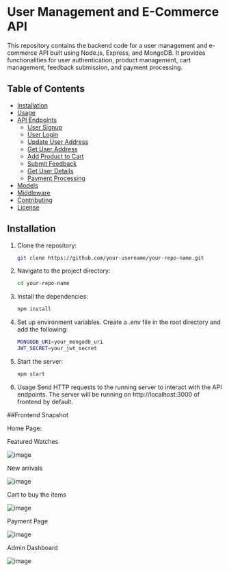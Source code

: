 # User Management and E-Commerce API

This repository contains the backend code for a user management and e-commerce API built using Node.js, Express, and MongoDB. It provides functionalities for user authentication, product management, cart management, feedback submission, and payment processing.

## Table of Contents

- [Installation](#installation)
- [Usage](#usage)
- [API Endpoints](#api-endpoints)
  - [User Signup](#user-signup)
  - [User Login](#user-login)
  - [Update User Address](#update-user-address)
  - [Get User Address](#get-user-address)
  - [Add Product to Cart](#add-product-to-cart)
  - [Submit Feedback](#submit-feedback)
  - [Get User Details](#get-user-details)
  - [Payment Processing](#payment-processing)
- [Models](#models)
- [Middleware](#middleware)
- [Contributing](#contributing)
- [License](#license)

## Installation

1. Clone the repository:
   ```bash
   git clone https://github.com/your-username/your-repo-name.git
   ```

2. Navigate to the project directory:
    ```bash
    cd your-repo-name
    ```

3. Install the dependencies:
    ```bash
    npm install
    ```
4. Set up environment variables. Create a .env file in the root directory and add the following:
    ```bash
    MONGODB_URI=your_mongodb_uri
    JWT_SECRET=your_jwt_secret
    ```
5. Start the server:
    ```bash
    npm start
    ```

6. Usage
Send HTTP requests to the running server to interact with the API endpoints. The server will be running on http://localhost:3000 of frontend by default.

##Frontend Snapshot

Home Page:

Featured Watches

![image](https://github.com/murlipatel1/e-commerce-watch-store/assets/100035961/a934f9bc-192f-445b-94b1-a15caac52ab9)


New arrivals

![image](https://github.com/murlipatel1/e-commerce-watch-store/assets/100035961/d74569b2-dee7-4bf3-aa2e-8ec632d96132)

Cart to buy the items

![image](https://github.com/murlipatel1/e-commerce-watch-store/assets/100035961/b0b24fb1-a63d-43fc-8864-ea9a41b01142)

Payment Page

![image](https://github.com/murlipatel1/e-commerce-watch-store/assets/100035961/dbbd2250-e665-4ca0-84ab-ba742e56b4bf)

Admin Dashboard

![image](https://github.com/murlipatel1/e-commerce-watch-store/assets/100035961/b66afa3d-6212-4355-8931-9f9dba05ba5c)

